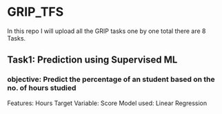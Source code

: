 # GRIP_TFS

In this repo I will upload all the GRIP tasks one by one total there are 8 Tasks.

## Task1:  Prediction using Supervised ML

### objective: Predict the percentage of an student based on the no. of hours studied

Features: Hours
Target Variable: Score
Model used: Linear Regression
